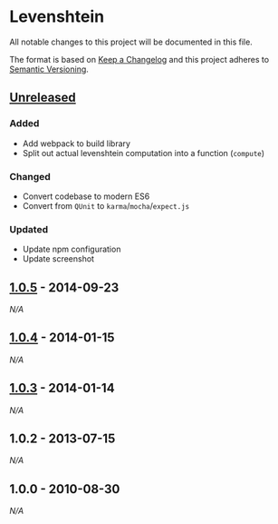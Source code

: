 # Levenshtein

All notable changes to this project will be documented in this file.

The format is based on [Keep a Changelog](http://keepachangelog.com/)
and this project adheres to [Semantic Versioning](http://semver.org/).

## [Unreleased]

### Added

* Add webpack to build library
* Split out actual levenshtein computation into a function (`compute`)

### Changed

* Convert codebase to modern ES6
* Convert from `QUnit` to `karma`/`mocha`/`expect.js`

### Updated

* Update npm configuration
* Update screenshot

## [1.0.5] - 2014-09-23

*N/A*

## [1.0.4] - 2014-01-15

*N/A*

## [1.0.3] - 2014-01-14

*N/A*

## 1.0.2 - 2013-07-15

*N/A*

## 1.0.0 - 2010-08-30

*N/A*

[Unreleased]: https://github.com/gf3/Levenshtein/compare/1.0.5...HEAD
[1.0.5]: https://github.com/gf3/Levenshtein/compare/v1.0.4...1.0.5
[1.0.4]: https://github.com/gf3/Levenshtein/compare/v1.0.3...v1.0.4
[1.0.3]: https://github.com/gf3/Levenshtein/compare/v1.0.2...v1.0.3
